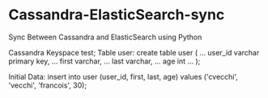 # Cassandra-ElasticSearch-sync
Sync Between Cassandra and ElasticSearch using Python


Cassandra Keyspace test; Table user:
create table user (
        ... user_id varchar primary key,
        ... first varchar,
        ... last varchar,
        ... age int
        ... );

Initial Data:
insert into user (user_id, first, last, age) values ('cvecchi', 'vecchi', 'francois', 30);
